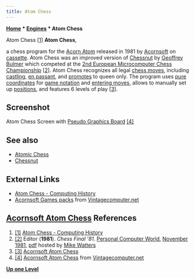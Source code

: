 ```yaml
---
title: Atom Chess
---
```

**[Home](Home "Home") * [Engines](Engines "Engines") * Atom Chess**

[](http://www.computinghistory.org.uk/det/32771/Atom%20Chess/) Atom Chess <a id="cite-note-1" href="#cite-ref-1">[1]</a>
**Atom Chess**,

a chess program for the [Acorn Atom](Acorn_Atom "Acorn Atom") released in 1981 by [Acornsoft](https://en.wikipedia.org/wiki/Acornsoft) on [cassette](https://en.wikipedia.org/wiki/Compact_Cassette).
Atom Chess was an improved version of [Chessnut](Chessnut "Chessnut") by [Geoffrey Bulmer](Geoffrey_Bulmer "Geoffrey Bulmer") which competed at the [2nd European Microcomputer Chess Championship](European_MCC_1981 "European MCC 1981") <a id="cite-note-2" href="#cite-ref-2">[2]</a>.
Atom Chess recognizes all legal [chess moves](Moves "Moves"), including [castling](Castling "Castling"), [en passant](En_passant "En passant"), and [promotes](Promotions "Promotions") to queen only. The program uses [pure coordinates](Algebraic_Chess_Notation#PureCoordinateNotation "Algebraic Chess Notation") for [game notation](Game_Notation "Game Notation") and [entering moves](Entering_Moves "Entering Moves"), allows to manually set up [positions](Chess_Position "Chess Position"), and features 6 levels of play <a id="cite-note-3" href="#cite-ref-3">[3]</a>.

## Screenshot

[](http://www.vintagecomputer.net/fjkraan/comp/atom/Control_Universal_catalogue_html/Acornsoft/Acornsoft_Atom_CHESS.htm)
Atom Chess Screen with [Pseudo Graphics Board](Graphics_Programming "Graphics Programming") <a id="cite-note-4" href="#cite-ref-4">[4]</a>

## See also

- [Atomic Chess](Atomic_Chess "Atomic Chess")
- [Chessnut](Chessnut "Chessnut")

## External Links

- [Atom Chess - Computing History](http://www.computinghistory.org.uk/det/32771/Atom%20Chess/)
- [Acornsoft Games packs](http://www.vintagecomputer.net/fjkraan/comp/atom/Control_Universal_catalogue_html/Acornsoft/Acornsoft_games_packs.htm) from [Vintagecomputer.net](http://vintagecomputer.net/)

## [Acornsoft Atom Chess](http://www.vintagecomputer.net/fjkraan/comp/atom/Control_Universal_catalogue_html/Acornsoft/Acornsoft_Atom_CHESS.htm) References

1. <a id="cite-ref-1" href="#cite-note-1">[1]</a> [Atom Chess - Computing History](http://www.computinghistory.org.uk/det/32771/Atom%20Chess/)
1. <a id="cite-ref-2" href="#cite-note-2">[2]</a> Editor (**1981**). *Chess Final '81*. [Personal Computer World](Personal_Computer_World "Personal Computer World"), [November 1981](http://www.chesscomputeruk.com/html/publication_archive.html), [pdf](http://www.chesscomputeruk.com/PCW_November_1981.pdf) hosted by [Mike Watters](Mike_Watters "Mike Watters")
1. <a id="cite-ref-3" href="#cite-note-3">[3]</a> [Acornsoft Atom Chess](http://www.vintagecomputer.net/fjkraan/comp/atom/Control_Universal_catalogue_html/Acornsoft/Acornsoft_Atom_CHESS.htm)
1. <a id="cite-ref-4" href="#cite-note-4">[4]</a> [Acornsoft Atom Chess](http://www.vintagecomputer.net/fjkraan/comp/atom/Control_Universal_catalogue_html/Acornsoft/Acornsoft_Atom_CHESS.htm) from [Vintagecomputer.net](http://vintagecomputer.net/)

**[Up one Level](Engines "Engines")**

